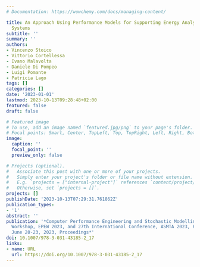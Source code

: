```yaml
---
# Documentation: https://wowchemy.com/docs/managing-content/

title: An Approach Using Performance Models for Supporting Energy Analysis of Software
  Systems
subtitle: ''
summary: ''
authors:
- Vincenzo Stoico
- Vittorio Cortellessa
- Ivano Malavolta
- Daniele Di Pompeo
- Luigi Pomante
- Patricia Lago
tags: []
categories: []
date: '2023-01-01'
lastmod: 2023-10-13T09:28:48+02:00
featured: false
draft: false

# Featured image
# To use, add an image named `featured.jpg/png` to your page's folder.
# Focal points: Smart, Center, TopLeft, Top, TopRight, Left, Right, BottomLeft, Bottom, BottomRight.
image:
  caption: ''
  focal_point: ''
  preview_only: false

# Projects (optional).
#   Associate this post with one or more of your projects.
#   Simply enter your project's folder or file name without extension.
#   E.g. `projects = ["internal-project"]` references `content/project/deep-learning/index.md`.
#   Otherwise, set `projects = []`.
projects: []
publishDate: '2023-10-13T07:29:31.761862Z'
publication_types:
- '1'
abstract: ''
publication: '*Computer Performance Engineering and Stochastic Modelling - 19th European
  Workshop, EPEW 2023, and 27th International Conference, ASMTA 2023, Florence, Italy,
  June 20-23, 2023, Proceedings*'
doi: 10.1007/978-3-031-43185-2_17
links:
- name: URL
  url: https://doi.org/10.1007/978-3-031-43185-2_17
---
```

